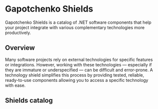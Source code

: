 # Gapotchenko Shields

Gapotchenko Shields is a catalog of .NET software components that help your project integrate with various complementary technologies more productively.

## Overview

Many software projects rely on external technologies for specific features or integrations.
However, working with these technologies — especially if they are immature or underspecified — can be difficult and error-prone.
A technology shield simplifies this process by providing tested, reliable, ready-to-use components allowing you to access a specific technology with ease.

## Shields catalog
